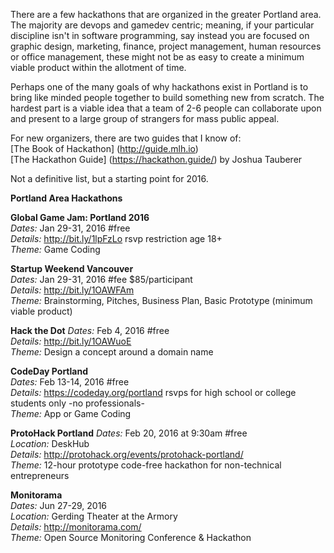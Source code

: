 There are a few hackathons that are organized in the greater Portland area. The majority are devops and gamedev centric; meaning, if your particular discipline isn't in software programming, say instead you are focused on graphic design, marketing, finance, project management, human resources or office management, these might not be as easy to create a minimum viable product within the allotment of time.

Perhaps one of the many goals of why hackathons exist in Portland is to bring like minded people together to build something new from scratch. The hardest part is a viable idea that a team of 2-6 people can collaborate upon and present to a large group of strangers for mass public appeal.

For new organizers, there are two guides that I know of:  
[The Book of Hackathon] (http://guide.mlh.io)  
[The Hackathon Guide] (https://hackathon.guide/) by Joshua Tauberer  

Not a definitive list, but a starting point for 2016.

**Portland Area Hackathons**  

**Global Game Jam: Portland 2016**  
*Dates:* Jan 29-31, 2016 #free  
*Details:* http://bit.ly/1lpFzLo  rsvp restriction age 18+  
*Theme:* Game Coding  

**Startup Weekend Vancouver**  
*Dates:* Jan 29-31, 2016 #fee $85/participant  
*Details:* http://bit.ly/1OAWFAm  
*Theme:* Brainstorming, Pitches, Business Plan, Basic Prototype (minimum viable product)  

**Hack the Dot**
*Dates:* Feb 4, 2016 #free  
*Details:* http://bit.ly/1OAWuoE  
*Theme:* Design a concept around a domain name  

**CodeDay Portland**  
*Dates:* Feb 13-14, 2016 #free  
*Details:* https://codeday.org/portland  rsvps for high school or college students only -no professionals-  
*Theme:* App or Game Coding

**ProtoHack Portland**
*Dates:* Feb 20, 2016 at 9:30am #free  
*Location:* DeskHub  
*Details:* http://protohack.org/events/protohack-portland/  
*Theme:* 12-hour prototype code-free hackathon for non-technical entrepreneurs

**Monitorama**  
*Dates:* Jun 27-29, 2016  
*Location:* Gerding Theater at the Armory  
*Details:* http://monitorama.com/  
*Theme:* Open Source Monitoring Conference & Hackathon
